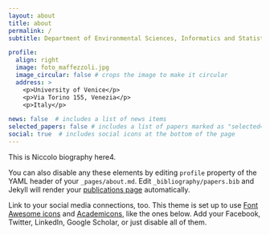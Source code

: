 ```yaml
---
layout: about
title: about
permalink: /
subtitle: Department of Environmental Sciences, Informatics and Statistics, University of Venice.

profile:
  align: right
  image: foto_maffezzoli.jpg
  image_circular: false # crops the image to make it circular
  address: >
    <p>University of Venice</p>
    <p>Via Torino 155, Venezia</p>
    <p>Italy</p>

news: false  # includes a list of news items
selected_papers: false # includes a list of papers marked as "selected={true}"
social: true  # includes social icons at the bottom of the page
---
```


This is Niccolo biography here4. 

You can also disable any these elements by editing `profile` property of the YAML header 
of your `_pages/about.md`. Edit `_bibliography/papers.bib` and Jekyll will 
render your [publications page](/al-folio/publications/) automatically.

Link to your social media connections, too. This theme is set up to 
use [Font Awesome icons](http://fortawesome.github.io/Font-Awesome/) and
[Academicons](https://jpswalsh.github.io/academicons/), like the ones below. 
Add your Facebook, Twitter, LinkedIn, Google Scholar, or just disable all of them.
